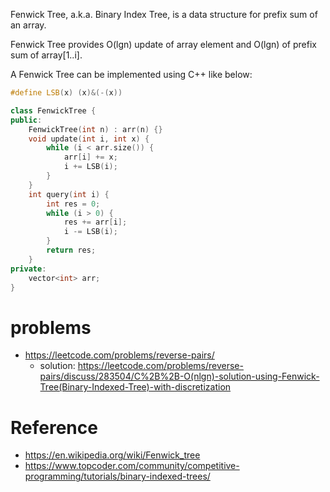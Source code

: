 Fenwick Tree, a.k.a. Binary Index Tree, is a data structure for prefix sum of an array.

Fenwick Tree provides O(lgn) update of array element and O(lgn) of prefix sum of array[1..i].

A Fenwick Tree can be implemented using C++ like below:
```C++
#define LSB(x) (x)&(-(x))

class FenwickTree {
public:
    FenwickTree(int n) : arr(n) {}
    void update(int i, int x) {
        while (i < arr.size()) {
            arr[i] += x;
            i += LSB(i);
        }
    }
    int query(int i) {
        int res = 0;
        while (i > 0) {
            res += arr[i];
            i -= LSB(i);
        }
        return res;
    }
private:
    vector<int> arr;
}
```
# problems
* https://leetcode.com/problems/reverse-pairs/
  * solution: https://leetcode.com/problems/reverse-pairs/discuss/283504/C%2B%2B-O(nlgn)-solution-using-Fenwick-Tree(Binary-Indexed-Tree)-with-discretization

# Reference
* https://en.wikipedia.org/wiki/Fenwick_tree
* https://www.topcoder.com/community/competitive-programming/tutorials/binary-indexed-trees/
